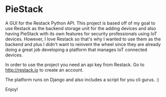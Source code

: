 # PieStack

A GUI for the Restack Python API. This project is based off of my goal to use Restack as the backend storage unit for the adding devices and also having PieStack with its own features for security professionals using IoT devices. However, I love Restack so that's why I wanted to use them as the backend and plus I didn't want to reinvent the wheel since they are already doing a great job developing a platform that manages IoT connected devices.

In order to use the project you need an api key from Restack. Go to http://restack.io to create an account.

The platform runs on Django and also includes a script for you cli gurus. :) 

Enjoy!
